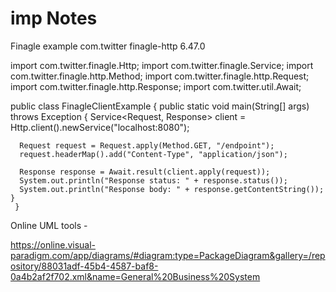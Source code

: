 # imp Notes
Finagle example
<dependency>
  <groupId>com.twitter</groupId>
  <artifactId>finagle-http</artifactId>
  <version>6.47.0</version>
</dependency>

  import com.twitter.finagle.Http;
  import com.twitter.finagle.Service;
  import com.twitter.finagle.http.Method;
  import com.twitter.finagle.http.Request;
  import com.twitter.finagle.http.Response;
  import com.twitter.util.Await;

  public class FinagleClientExample {
    public static void main(String[] args) throws Exception {
      Service<Request, Response> client = Http.client().newService("localhost:8080");

      Request request = Request.apply(Method.GET, "/endpoint");
      request.headerMap().add("Content-Type", "application/json");

      Response response = Await.result(client.apply(request));
      System.out.println("Response status: " + response.status());
      System.out.println("Response body: " + response.getContentString());
    }
     }

Online UML tools - 

  https://online.visual-paradigm.com/app/diagrams/#diagram:type=PackageDiagram&gallery=/repository/88031adf-45b4-4587-baf8-0a4b2af2f702.xml&name=General%20Business%20System
